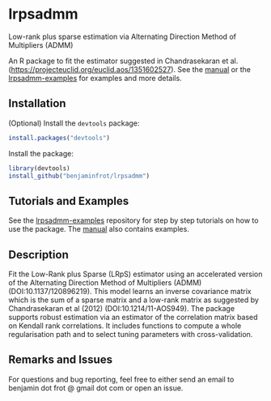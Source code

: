 # lrpsadmm
Low-rank plus sparse estimation via Alternating Direction Method of Multipliers (ADMM)

An R package to fit the estimator suggested in Chandrasekaran et al. (https://projecteuclid.org/euclid.aos/1351602527). 
See the [manual](https://github.com/benjaminfrot/lrpsadmm/blob/master/manual.pdf) or the [lrpsadmm-examples](https://github.com/benjaminfrot/lrpsadmm-examples) for examples and more details. 

## Installation

(Optional) Install the `devtools` package:
```R
install.packages("devtools")
```
Install the package:
```R
library(devtools)
install_github("benjaminfrot/lrpsadmm")
```

## Tutorials and Examples
See the [lrpsadmm-examples](https://github.com/benjaminfrot/lrpsadmm-examples) repository for step by step tutorials on how to use the package. The [manual](https://github.com/benjaminfrot/lrpsadmm/blob/master/manual.pdf) also contains examples.

## Description
Fit the Low-Rank plus Sparse (LRpS) estimator using an accelerated version of the Alternating 
Direction Method of Multipliers (ADMM) (DOI:10.1137/120896219). This model learns an inverse 
covariance matrix which is the sum of a sparse matrix and a low-rank matrix as suggested by 
Chandrasekaran et al (2012) (DOI:10.1214/11-AOS949). The package supports robust estimation via an 
estimator of the correlation matrix based on Kendall rank correlations. It includes functions to compute 
a whole regularisation path and to select tuning parameters with cross-validation.

## Remarks and Issues
For questions and bug reporting, feel free to either send an email to benjamin dot frot @ gmail dot com or
open an issue.
